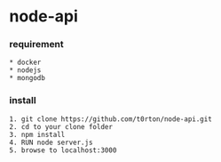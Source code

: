# node-api
### requirement
	* docker
	* nodejs
	* mongodb
### install
	1. git clone https://github.com/t0rton/node-api.git
	2. cd to your clone folder
	3. npm install
	4. RUN node server.js
	5. browse to localhost:3000
